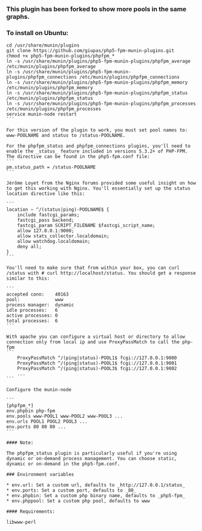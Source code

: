 ### This plugin has been forked to show more pools in the same graphs.

### To install on Ubuntu:

````
cd /usr/share/munin/plugins
git clone https://github.com/giupas/php5-fpm-munin-plugins.git
chmod +x php5-fpm-munin-plugins/phpfpm_*
ln -s /usr/share/munin/plugins/php5-fpm-munin-plugins/phpfpm_average /etc/munin/plugins/phpfpm_average
ln -s /usr/share/munin/plugins/php5-fpm-munin-plugins/phpfpm_connections /etc/munin/plugins/phpfpm_connections
ln -s /usr/share/munin/plugins/php5-fpm-munin-plugins/phpfpm_memory /etc/munin/plugins/phpfpm_memory
ln -s /usr/share/munin/plugins/php5-fpm-munin-plugins/phpfpm_status /etc/munin/plugins/phpfpm_status
ln -s /usr/share/munin/plugins/php5-fpm-munin-plugins/phpfpm_processes /etc/munin/plugins/phpfpm_processes
service munin-node restart
```

For this version of the plugin to work, you must set pool names to: www-POOLNAME and status to /status-POOLNAME.

For the phpfpm_status and phpfpm_connections plugins, you'll need to enable the _status_ feature included in versions 5.3.2+ of PHP-FPM. The directive can be found in the php5-fpm.conf file:
```
pm.status_path = /status-POOLNAME
```

Jérôme Loyet from the Nginx forums provided some useful insight on how to get this working with Nginx. You'll essentially set up the status location directive like this:

```
location ~ ^/(status|ping)-POOLNAME$ {
    include fastcgi_params;
    fastcgi_pass backend;
    fastcgi_param SCRIPT_FILENAME $fastcgi_script_name;
    allow 127.0.0.1:9000;
    allow stats_collector.localdomain;
    allow watchdog.localdomain;
    deny all;
}
```

You'll need to make sure that from within your box, you can curl /status with # curl http://localhost/status. You should get a response similar to this:

```
accepted conn:    40163
pool:             www
process manager:  dynamic
idle processes:   6
active processes: 0
total processes:  6
```

With apache you can configure a virtual host or directory to allow connection only from local ip and use ProxyPassMatch to call the php-fpm
```
	ProxyPassMatch ^/(ping|status)-POOL1$ fcgi://127.0.0.1:9000
	ProxyPassMatch ^/(ping|status)-POOL1$ fcgi://127.0.0.1:9001
	ProxyPassMatch ^/(ping|status)-POOL3$ fcgi://127.0.0.1:9002
	...
```

Configure the munin-node

```
[phpfpm_*]
env.phpbin php-fpm
env.pools www-POOL1 www-POOL2 www-POOL3 ...
env.urls POOL1 POOL2 POOL3 ...
env.ports 80 80 80 ...
```

#### Note: 

The phpfpm_status plugin is particularly useful if you're using dynamic or on-demand process management. You can choose static, dynamic or on-demand in the php5-fpm.conf.

### Environment variables

* env.url: Set a custom url, defaults to _http://127.0.0.1/status_
* env.ports: Set a custom port, defaults to _80_
* env.phpbin: Set a custom php binary name, defaults to _php5-fpm_
* env.phppool: Set a custom php pool, defaults to www

#### Requirements:

libwww-perl